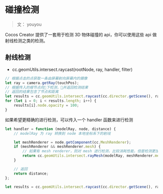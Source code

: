 # 碰撞检测

> 文： youyou

Cocos Creator 提供了一套用于检测 3D 物体碰撞的 api，你可以使用这些 api 做射线检测之类的检测。

## 射线检测

- cc.geomUtils.intersect.raycast(rootNode, ray, handler, filter)

```js
// 根据点击的点获取一条由屏幕射向屏幕内的摄像
let ray = camera.getRay(touchPos);
// 根据传入的根节点向下检测，并返回检测结果
// 返回的结果包含了节点和距离
let results = cc.geomUtils.intersect.raycast(cc.director.getScene(), ray);
for (let i = 0; i < results.length; i++) {
    results[i].node.opacity = 100;
}
```

如果希望更精确的进行检测，可以传入一个 handler 函数来进行检测

```js
let handler = function (modelRay, node, distance) {
    // modelRay 为 ray 转换到 node 本地坐标系下的射线

    let meshRenderer = node.getComponent(cc.MeshRenderer);
    if (meshRenderer && meshRenderer.mesh) {
        // 如果有 mesh renderer，则对 mesh 进行检测，比较消耗性能，但是检测更加精确
        return cc.geomUtils.intersect.rayMesh(modelRay, meshRenderer.mesh);
    }

    // 返回
    return distance;
};

let results = cc.geomUtils.intersect.raycast(cc.director.getScene(), ray, handler);
```

